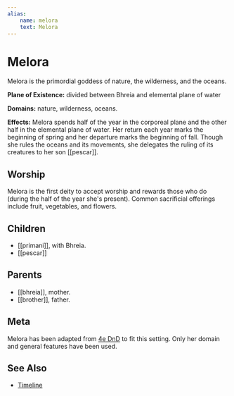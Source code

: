```yaml
---
alias:
    name: melora
    text: Melora
---
```

# Melora

Melora is the primordial goddess of nature, the wilderness, and the oceans.

**Plane of Existence:** divided between Bhreia and elemental plane of water

**Domains:** nature, wilderness, oceans.

**Effects:** Melora spends half of the year in the corporeal plane and the other half in the elemental plane of water. Her return each year marks the beginning of spring and her departure marks the beginning of fall. Though she rules the oceans and its movements, she delegates the ruling of its creatures to her son [[pescar]].

## Worship

Melora is the first deity to accept worship and rewards those who do (during the half of the year she's present). Common sacrificial offerings include fruit, vegetables, and flowers.

## Children

- [[primani]], with Bhreia.
- [[pescar]]

## Parents

- [[bhreia]], mother.
- [[brother]], father.

## Meta

Melora has been adapted from [4e DnD](https://dnd4.fandom.com/wiki/Melora) to fit this setting. Only her domain and general features have been used.

## See Also

- [Timeline](../lore/timeline.md)
